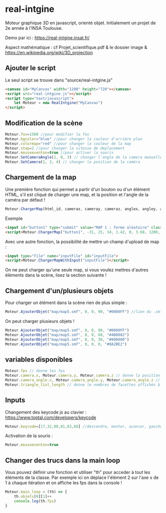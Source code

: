 # real-intgine
Moteur graphique 3D en javascript, orienté objet. Initialement un projet de 2e année à l'INSA Toulouse.

Demo par ici : https://real-intgine.insat.fr/

Aspect mathématique : cf Projet_scientifique.pdf & le dossier image & https://en.wikipedia.org/wiki/3D_projection

## Ajouter le script
Le seul script se trouve dans "source/real-intgine.js"
```html
<canvas id="MyCanvas" width="1280" height="720"></canvas>
<script src="real-intgine.js"></script>
<script type="text/javascript">
	let Moteur = new RealIntgine("MyCanvas")
</script>
```

## Modification de la scène
```js
Moteur.fov=1500 //pour modifier la fov
Moteur.bgcolor="blue" //pour changer la couleur d'arrière plan
Moteur.colormap="red" //pour changer la couleur de la map
Moteur.step=2 //pour changer la vitesse de deplacement
Moteur.mouseeventon=true //pour activer la souris
Moteur.SetCameraAngle(1, 0, 3) // changer l'angle de la camera manuellement
Moteur.SetCamera(1, 3, 4) // changer la position de la caméra
```

## Chargement de la map
Une première fonction qui permet a partir d'un bouton ou d'un élément HTML, s'il est cliqué de charger une map, et la position et l'angle de la caméra par défaut !
```js
Moteur.ChargerMap(html_id, camerax, cameray, cameraz, anglex, angley, anglez, fov, path_to_smf)
```
Exemple
```html
<input id="button1" type="submit" value="MAP 1 : forme aléatoire" class="bouton"/>
<script>Moteur.ChargerMap("button1", -31, 25, 34, 1.42, 0, 3.68, 1200, "map/map1.smf")</script>
```

Avec une autre fonction, la possibilité de mettre un champ d'upload de map :
```html
<input type="file" name="inputFile" id="inputFile">
<script>Moteur.ChargerMapWithInput("inputFile")</script>
```

On ne peut charger qu'une seule map, si vous voulez mettres d'autres éléments dans la scène, lisez la section suivante !

## Chargement d'un/plusieurs objets
Pour charger un élément dans la scène rien de plus simple :
```js
Moteur.AjouterObjet("map/map5.smf", 0, 0, 90, "#0000FF") //lien du .smf, x, y, z et couleur
```
On peut charger plusieurs objets !
```js
Moteur.AjouterObjet("map/map5.smf", 0, 0, 90, "#0000FF")
Moteur.AjouterObjet("map/map5.smf", 0, 0, 60, "#4B0082")
Moteur.AjouterObjet("map/map5.smf", 0, 0, 30, "#800080")
Moteur.AjouterObjet("map/map5.smf", 0, 0, 0, "#8A2BE2")
```

## variables disponibles
```js
Moteur.fps // donne les fps
Moteur.camera.x, Moteur.camera.y, Moteur.camera.z // donne la position de la camera
Moteur.camera_angle.x, Moteur.camera_angle.y, Moteur.camera_angle.z // donne les angles de la caméra
Moteur.triangle_list_length // donne le nombres de facettes affichés à l'écran
```

## Inputs
Changement des keycode js au clavier : https://www.toptal.com/developers/keycode
```js
Moteur.keycode=[17,32,90,81,83,68] //descendre, monter, avancer, gauche, reculer, droite
```
Activation de la souris :
```js
Moteur.mouseeventon=true
```


## Changer des trucs dans la main loop
Vous pouvez définir une fonction et utiliser "th" pour acceder à tout les éléments de la classe. Par exemple ici on déplace l'élément 2 sur l'axe x de 1 à chaque itération et on affiche les fps dans la console !

```js
Moteur.main_loop = (th) => {
	th.objets[0][1]++
	console.log(th.fps)
}
```
